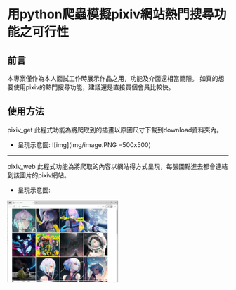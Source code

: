 # 用python爬蟲模擬pixiv網站熱門搜尋功能之可行性
## 前言
本專案僅作為本人面試工作時展示作品之用，功能及介面還相當簡陋。
如真的想要使用pixiv的熱門搜尋功能，建議還是直接買個會員比較快。
## 使用方法
pixiv_get 此程式功能為將爬取到的插畫以原圖尺寸下載到download資料夾內。  
* 呈現示意圖:
![img](img/image.PNG =500x500) 
***
pixiv_web 此程式功能為將爬取的內容以網站得方式呈現，每張圖點進去都會連結到該圖片的pixiv網站。  
* 呈現示意圖:
<img src="img/image.PNG" width="50%">

